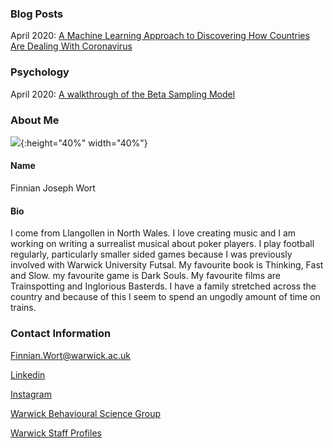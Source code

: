### Blog Posts

April 2020: [A Machine Learning Approach to Discovering How Countries Are Dealing With Coronavirus](COVID_model_1.md) 

### Psychology

April 2020: [A walkthrough of the Beta Sampling Model](#IBDm_md.md)

### About Me

![](image0.jpeg){:height="40%" width="40%"}

#### Name

Finnian Joseph Wort

#### Bio

I come from Llangollen in North Wales. I love creating music and I am working on writing a surrealist musical about poker players. I play football regularly, particularly smaller sided games because I was previously involved with Warwick University Futsal. My favourite book is Thinking, Fast and Slow. my favourite game is Dark Souls. My favourite films are Trainspotting and Inglorious Basterds. I have a family stretched across the country and because of this I seem to spend an ungodly amount of time on trains. 

### Contact Information

Finnian.Wort@warwick.ac.uk

[Linkedin](https://www.linkedin.com/in/finnian-wort-20242917a)

[Instagram](https://www.instagram.com/finnstagram3/?hl=en)

[Warwick Behavioural Science Group](https://warwick.ac.uk/fac/sci/psych/research/behaviouralscience)

[Warwick Staff Profiles](https://warwick.ac.uk/fac/sci/psych/people/phd/staffprofiles)
